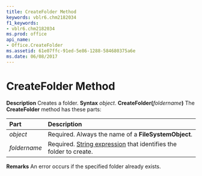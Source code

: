 ```yaml
---
title: CreateFolder Method
keywords: vblr6.chm2182034
f1_keywords:
- vblr6.chm2182034
ms.prod: office
api_name:
- Office.CreateFolder
ms.assetid: 61e07ffc-91ed-5e86-1288-584680375a6e
ms.date: 06/08/2017
---
```



# CreateFolder Method



 **Description**
Creates a folder.
 **Syntax**
 _object_. **CreateFolder(**_foldername_**)**
The  **CreateFolder** method has these parts:


|**Part**|**Description**|
|:-----|:-----|
| _object_|Required. Always the name of a  **FileSystemObject**.|
| _foldername_|Required. [String expression](vbe-glossary.md) that identifies the folder to create.|

 **Remarks**
An error occurs if the specified folder already exists.

